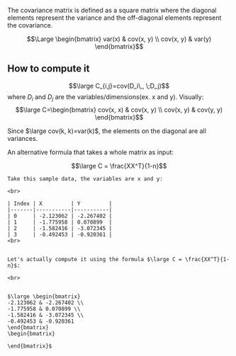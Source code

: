 The covariance matrix is defined as a square matrix where the diagonal elements represent the variance and the off-diagonal elements represent the covariance.

$$\Large \begin{bmatrix}
var(x) & cov(x, y) \\
cov(x, y) & var(y)
\end{bmatrix}$$

## How to compute it
$$\large C_{i,j}=cov(D_i\,, \;D_j)$$where $D_i$ and $D_j$ are the variables/dimensions(ex. x and y).
Visually:
$$\large C=\begin{bmatrix}
cov(x, x) & cov(x, y) \\
cov(x, y) & cov(y, y)
\end{bmatrix}$$

Since $\large cov(k, k)=var(k)$, the elements on the diagonal are all variances.

An alternative formula that takes a whole matrix as input:

$$\large C = \frac{XX^T}{1-n}$$

```ad-example
Take this sample data, the variables are x and y:

<br> 

| Index | X         | Y         |
|-------|-----------|-----------|
| 0     | -2.123062 | -2.267402 |
| 1     | -1.775958 | 0.070899  |
| 2     | -1.582416 | -3.072345 |
| 3     | -0.492453 | -0.920361 |
<br>


Let's actually compute it using the formula $\large C = \frac{XX^T}{1-n}$:

<br>


$\large \begin{bmatrix}
-2.123062 & -2.267402 \\
-1.775958 & 0.070899 \\
-1.582416 & -3.072345 \\
-0.492453 & -0.920361
\end{bmatrix} 
\begin{bmatrix}

\end{bmatrix}$
```
